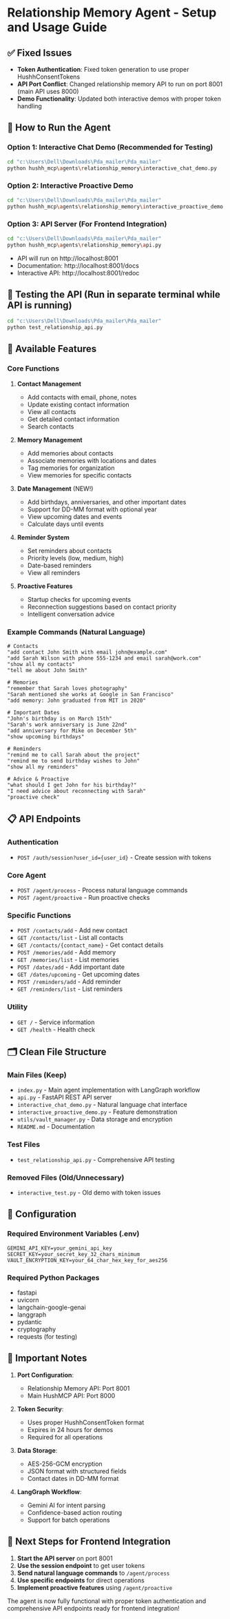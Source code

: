 # Relationship Memory Agent - Setup and Usage Guide

## ✅ Fixed Issues
- **Token Authentication**: Fixed token generation to use proper HushhConsentTokens
- **API Port Conflict**: Changed relationship memory API to run on port 8001 (main API uses 8000)
- **Demo Functionality**: Updated both interactive demos with proper token handling

## 🚀 How to Run the Agent

### Option 1: Interactive Chat Demo (Recommended for Testing)
```bash
cd "c:\Users\Dell\Downloads\Pda_mailer\Pda_mailer"
python hushh_mcp\agents\relationship_memory\interactive_chat_demo.py
```

### Option 2: Interactive Proactive Demo
```bash
cd "c:\Users\Dell\Downloads\Pda_mailer\Pda_mailer"
python hushh_mcp\agents\relationship_memory\interactive_proactive_demo.py
```

### Option 3: API Server (For Frontend Integration)
```bash
cd "c:\Users\Dell\Downloads\Pda_mailer\Pda_mailer"
python hushh_mcp\agents\relationship_memory\api.py
```
- API will run on http://localhost:8001
- Documentation: http://localhost:8001/docs
- Interactive API: http://localhost:8001/redoc

## 🧪 Testing the API (Run in separate terminal while API is running)
```bash
cd "c:\Users\Dell\Downloads\Pda_mailer\Pda_mailer"
python test_relationship_api.py
```

## 🎯 Available Features

### Core Functions
1. **Contact Management**
   - Add contacts with email, phone, notes
   - Update existing contact information
   - View all contacts
   - Get detailed contact information
   - Search contacts

2. **Memory Management**
   - Add memories about contacts
   - Associate memories with locations and dates
   - Tag memories for organization
   - View memories for specific contacts

3. **Date Management** (NEW!)
   - Add birthdays, anniversaries, and other important dates
   - Support for DD-MM format with optional year
   - View upcoming dates and events
   - Calculate days until events

4. **Reminder System**
   - Set reminders about contacts
   - Priority levels (low, medium, high)
   - Date-based reminders
   - View all reminders

5. **Proactive Features**
   - Startup checks for upcoming events
   - Reconnection suggestions based on contact priority
   - Intelligent conversation advice

### Example Commands (Natural Language)
```
# Contacts
"add contact John Smith with email john@example.com"
"add Sarah Wilson with phone 555-1234 and email sarah@work.com"
"show all my contacts"
"tell me about John Smith"

# Memories
"remember that Sarah loves photography"
"Sarah mentioned she works at Google in San Francisco"
"add memory: John graduated from MIT in 2020"

# Important Dates
"John's birthday is on March 15th"
"Sarah's work anniversary is June 22nd"
"add anniversary for Mike on December 5th"
"show upcoming birthdays"

# Reminders
"remind me to call Sarah about the project"
"remind me to send birthday wishes to John"
"show all my reminders"

# Advice & Proactive
"what should I get John for his birthday?"
"I need advice about reconnecting with Sarah"
"proactive check"
```

## 📋 API Endpoints

### Authentication
- `POST /auth/session?user_id={user_id}` - Create session with tokens

### Core Agent
- `POST /agent/process` - Process natural language commands
- `POST /agent/proactive` - Run proactive checks

### Specific Functions
- `POST /contacts/add` - Add new contact
- `GET /contacts/list` - List all contacts
- `GET /contacts/{contact_name}` - Get contact details
- `POST /memories/add` - Add memory
- `GET /memories/list` - List memories
- `POST /dates/add` - Add important date
- `GET /dates/upcoming` - Get upcoming dates
- `POST /reminders/add` - Add reminder
- `GET /reminders/list` - List reminders

### Utility
- `GET /` - Service information
- `GET /health` - Health check

## 🗂️ Clean File Structure

### Main Files (Keep)
- `index.py` - Main agent implementation with LangGraph workflow
- `api.py` - FastAPI REST API server
- `interactive_chat_demo.py` - Natural language chat interface
- `interactive_proactive_demo.py` - Feature demonstration
- `utils/vault_manager.py` - Data storage and encryption
- `README.md` - Documentation

### Test Files
- `test_relationship_api.py` - Comprehensive API testing

### Removed Files (Old/Unnecessary)
- `interactive_test.py` - Old demo with token issues

## 🔧 Configuration

### Required Environment Variables (.env)
```env
GEMINI_API_KEY=your_gemini_api_key
SECRET_KEY=your_secret_key_32_chars_minimum
VAULT_ENCRYPTION_KEY=your_64_char_hex_key_for_aes256
```

### Required Python Packages
- fastapi
- uvicorn
- langchain-google-genai
- langgraph
- pydantic
- cryptography
- requests (for testing)

## 🚨 Important Notes

1. **Port Configuration**: 
   - Relationship Memory API: Port 8001
   - Main HushMCP API: Port 8000

2. **Token Security**: 
   - Uses proper HushhConsentToken format
   - Expires in 24 hours for demos
   - Required for all operations

3. **Data Storage**: 
   - AES-256-GCM encryption
   - JSON format with structured fields
   - Contact dates in DD-MM format

4. **LangGraph Workflow**: 
   - Gemini AI for intent parsing
   - Confidence-based action routing
   - Support for batch operations

## 🎯 Next Steps for Frontend Integration

1. **Start the API server** on port 8001
2. **Use the session endpoint** to get user tokens
3. **Send natural language commands** to `/agent/process`
4. **Use specific endpoints** for direct operations
5. **Implement proactive features** using `/agent/proactive`

The agent is now fully functional with proper token authentication and comprehensive API endpoints ready for frontend integration!
